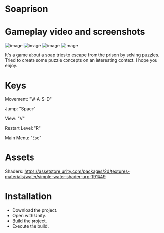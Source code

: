 # Soaprison

# Gameplay video and screenshots
![image](https://user-images.githubusercontent.com/24762808/191365128-ec289ed5-3ac2-45c8-a466-c6d7773f04d4.png)
![image](https://user-images.githubusercontent.com/24762808/191364944-fe7d066f-f2dc-4518-9de3-459eefb07aed.png)
![image](https://user-images.githubusercontent.com/24762808/191365034-56f3efcf-ceab-4e53-83ed-3ef42301ea72.png)
![image](https://user-images.githubusercontent.com/24762808/191365060-f826a6ba-3311-4feb-a96f-e79f175387af.png)

It's a game about a soap tries to escape from the prison by solving puzzles. Tried to create some puzzle concepts on an interesting context. I hope you enjoy.

# Keys

Movement: "W-A-S-D"

Jump: "Space"

View: "V"

Restart Level: "R"

Main Menu: "Esc"

# Assets

Shaders: https://assetstore.unity.com/packages/2d/textures-materials/water/simple-water-shader-urp-191449

# Installation

- Download the project.
- Open with Unity.
- Build the project.
- Execute the build.
